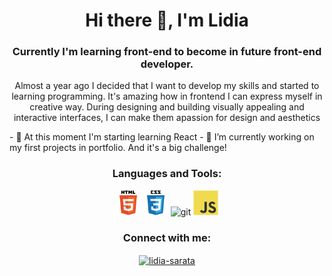 <h1 align="center">Hi there 👋, I'm Lidia </h1>

<h3 align="center">Currently I'm learning front-end to become in future front-end developer.</h3> 
<p align="center">Almost a year ago I decided that I want to develop my skills and started to learning programming. It's amazing how in frontend I can express myself in creative way. During designing and building visually appealing and interactive interfaces, I can make them apassion for design and aesthetics</p>
<p>
- 🌱 At this moment I'm starting learning React
- 🔭 I’m currently working on my first projects in portfolio. And it's a big challenge!
</p>
<h3 align="center">Languages and Tools:</h3>
<p align="center"> 
  <img src="https://raw.githubusercontent.com/devicons/devicon/master/icons/html5/html5-original-wordmark.svg" alt="html5" width="40" height="40"/> 
  <img src="https://raw.githubusercontent.com/devicons/devicon/master/icons/css3/css3-original-wordmark.svg" alt="css3" width="40" height="40"/> 
  <img src="https://www.vectorlogo.zone/logos/git-scm/git-scm-icon.svg" alt="git" width="40" height="40"/> 
  <img src="https://raw.githubusercontent.com/devicons/devicon/master/icons/javascript/javascript-original.svg" alt="javascript" width="40" height="40"/>
</p>


<h3 align="center">Connect with me:</h3>
<p align="center">
<a href="www.linkedin.com/in/lidia-sarata-1925b11a5" target="blank"><img align="center" src="https://raw.githubusercontent.com/rahuldkjain/github-profile-readme-generator/master/src/images/icons/Social/linked-in-alt.svg" alt="lidia-sarata" height="30" width="40" /></a>
</p>
